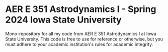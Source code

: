 # AER E 351 Astrodynamics I - Spring 2024 Iowa State University
Mono-repository for all my code from AER E 351 Astrodynamics I at Iowa State University. This code is free to use for reference or otherwise, but you must adhere to your academic institution's rules for academic integrity.
